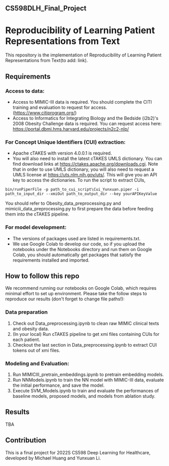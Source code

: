## CS598DLH_Final_Project

# Reproducibility of Learning Patient Representations from Text
This repository is the implementation of Reproducibility of Learning Patient Representations from Text(to add: link). 

## Requirements

### Access to data:
- Access to MIMIC-III data is required. You should complete the CITI training and evaluation to request for access. (https://www.citiprogram.org/)
- Access to Informatics for Integrating Biology and the Bedside (i2b2)'s 2008 Obesity Challenge data is required. You can request access here: https://portal.dbmi.hms.harvard.edu/projects/n2c2-nlp/

### For Concept Unique Identifiers (CUI) extraction:
- Apache cTAKES with version 4.0.0.1 is required. 
- You will also need to install the latest cTAKES UMLS dictionary.
You can find download links at https://ctakes.apache.org/downloads.cgi. Note that in order to use UMLS dictionary, you will also need to request a UMLS license at https://uts.nlm.nih.gov/uts/. This will give you an API key to access the dictionaries.
To run the script to extract CUIs, 
```
bin/runPiperFile -p path_to_cui_script\Cui_Yunxuan.piper -i path_to_input_dir --xmiOut path_to_output_dir --key yourAPIKeyValue
```
You should refer to Obesity_data_preprocessing.py and mimiciii_data_preprocessing.py to first prepare the data before feeding them into the cTAKES pipeline.

### For model development:
- The versions of packages used are listed in requirements.txt.
- We use Google Colab to develop our code, so if you upload the notebooks under the Notebooks directory and run them on Google Colab, you should automatically get packages that satisfy the requirements installed and imported.

## How to follow this repo

We recommend running our notebooks on Google Colab, which requires minimal effort to set up environment. Please take the follow steps to reproduce our results (don't forget to change file paths!):
### Data preparation
1. Check out Data_preprocessing.ipynb to clean raw MIMIC clinical texts and obesity data.
3. (In your local) Run cTAKES pipeline to get xmi files containing CUIs for each patient.
4. Checkout the last section in Data_preprocessing.ipynb to extract CUI tokens out of xmi files.

### Modeling and Evaluation:
1. Run MIMICIII_pretrain_embeddings.ipynb to pretrain embedding models.
2. Run NNModels.ipynb to train the NN model with MIMIC-III data, evaluate the initial performance, and save the model.
3. Execute SVM_Models.ipynb to train and evaluate the performances of baseline models, proposed models, and models from ablation study.

## Results

TBA

## Contribution
This is a final project for 2022S CS598 Deep Learning for Healthcare, developed by Michael Huang and Yunxuan Li. 
